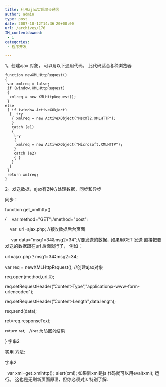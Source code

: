 ```yaml
---
title: 利用ajax实现同步通信
author: admin
type: post
date: 2007-10-12T14:36:20+00:00
url: /archives/176
IM_contentdowned:
 - 1
categories:
 - 程序开发

---
```

1。创建ajax 对象， 可以用以下通用代码， 此代码适合各种浏览器

```
function newXMLHttpRequest()
{
 var xmlreq = false;
 if (window.XMLHttpRequest)
 {
  xmlreq = new XMLHttpRequest();
 }
else
 { if (window.ActiveXObject)
  {  try
   { xmlreq = new ActiveXObject("Msxml2.XMLHTTP");
   }
   catch (e1)
   {
    try
    {
     xmlreq = new ActiveXObject("Microsoft.XMLHTTP");
    }
    catch (e2)
    { }
   }
  }
 }
 return xmlreq;
}
```



2。发送数据，ajax有2种方处理数据，同步和异步

同步：

function get_xmlhttp()

{    var method="GET";//method="post";

    var  url=ajax.php; //接收数据后台页面

     var data="msg1=34&msg2=34";//要发送的数据，如果用GET 发送 直接把要发送的数据跟在url 后面就行了， 例如：

url=ajax.php？msg1=34&msg2=34;

var req = newXMLHttpRequest(); //创建ajax对象

req.open(method,url,0);

req.setRequestHeader("Content-Type","application/x-www-form-urlencoded");

req.setRequestHeader("Content-Length",data.length);

req.send(data);

ret=req.responseText;

return ret;   //ret 为防回的结果

} 字串2

实用 方法:

字串2



  var xml=get_xmlhttp();
 alert(xml);
如果驯xml是js 代码就可以用eval(xml); 运行。 这也是无刷新页面原理，但你必须对js 特别了解.
